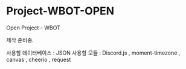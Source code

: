 # Project-WBOT-OPEN
Open Project - WBOT


제작 준비중.

사용할 데이터베이스 : JSON
사용할 모듈 : Discord.js , moment-timezone , canvas , cheerio , request

